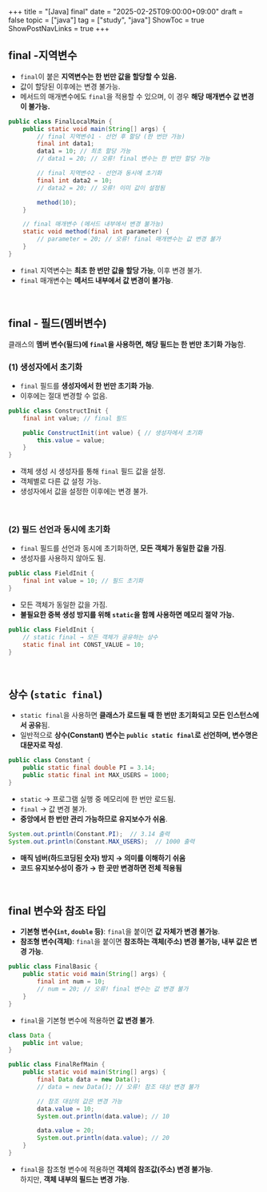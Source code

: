 +++
title = "[Java] final"
date = "2025-02-25T09:00:00+09:00"
draft = false
topic = ["java"]
tag = ["study", "java"]
ShowToc = true
ShowPostNavLinks = true
+++

## final -지역변수
- `final`이 붙은 **지역변수는 한 번만 값을 할당할 수 있음.**  
- 값이 할당된 이후에는 변경 불가능.  
- 메서드의 매개변수에도 `final`을 적용할 수 있으며, 이 경우 **해당 매개변수 값 변경이 불가능.**

```java
public class FinalLocalMain {
    public static void main(String[] args) {
        // final 지역변수1 - 선언 후 할당 (한 번만 가능)
        final int data1;
        data1 = 10; // 최초 할당 가능
        // data1 = 20; // 오류! final 변수는 한 번만 할당 가능

        // final 지역변수2 - 선언과 동시에 초기화
        final int data2 = 10;
        // data2 = 20; // 오류! 이미 값이 설정됨

        method(10);
    }

    // final 매개변수 (메서드 내부에서 변경 불가능)
    static void method(final int parameter) {
        // parameter = 20; // 오류! final 매개변수는 값 변경 불가
    }
}
```

- `final` 지역변수는 **최초 한 번만 값을 할당 가능**, 이후 변경 불가.
- `final` 매개변수는 **메서드 내부에서 값 변경이 불가능**.

<br>

## final - 필드(멤버변수)
클래스의 **멤버 변수(필드)에 `final`을 사용하면, 해당 필드는 한 번만 초기화 가능**함.

### (1) 생성자에서 초기화
- `final` 필드를 **생성자에서 한 번만 초기화 가능**.
- 이후에는 절대 변경할 수 없음.

```java
public class ConstructInit {
    final int value; // final 필드

    public ConstructInit(int value) { // 생성자에서 초기화
        this.value = value;
    }
}
```

- 객체 생성 시 생성자를 통해 `final` 필드 값을 설정.
- 객체별로 다른 값 설정 가능.
- 생성자에서 값을 설정한 이후에는 변경 불가.

<br>

### (2) 필드 선언과 동시에 초기화
- `final` 필드를 선언과 동시에 초기화하면, **모든 객체가 동일한 값을 가짐**.
- 생성자를 사용하지 않아도 됨.

```java
public class FieldInit {
    final int value = 10; // 필드 초기화
}
```

- 모든 객체가 동일한 값을 가짐.
- **불필요한 중복 생성 방지를 위해 `static`을 함께 사용하면 메모리 절약 가능.**

```java
public class FieldInit {
	// static final → 모든 객체가 공유하는 상수
    static final int CONST_VALUE = 10;
}
```

<br>

## 상수 (`static final`)
- `static final`을 사용하면 **클래스가 로드될 때 한 번만 초기화되고 모든 인스턴스에서 공유**됨.
- 일반적으로 **상수(Constant) 변수는 `public static final`로 선언하며, 변수명은 대문자로 작성**.

```java
public class Constant {
    public static final double PI = 3.14;
    public static final int MAX_USERS = 1000;
}
```

- `static` → 프로그램 실행 중 메모리에 한 번만 로드됨.
- `final` → 값 변경 불가.
- **중앙에서 한 번만 관리 가능하므로 유지보수가 쉬움**.

```java
System.out.println(Constant.PI);  // 3.14 출력
System.out.println(Constant.MAX_USERS);  // 1000 출력
```

- **매직 넘버(하드코딩된 숫자) 방지 → 의미를 이해하기 쉬움**  
- **코드 유지보수성이 증가 → 한 곳만 변경하면 전체 적용됨**

<br>

## final 변수와 참조 타입
- **기본형 변수(`int`, `double` 등)**: `final`을 붙이면 **값 자체가 변경 불가능**.  
- **참조형 변수(객체)**: `final`을 붙이면 **참조하는 객체(주소) 변경 불가능, 내부 값은 변경 가능**.

```java
public class FinalBasic {
    public static void main(String[] args) {
        final int num = 10;
        // num = 20; // 오류! final 변수는 값 변경 불가
    }
}
```

- `final`을 기본형 변수에 적용하면 **값 변경 불가**.

```java
class Data {
    public int value;
}

public class FinalRefMain {
    public static void main(String[] args) {
        final Data data = new Data();
        // data = new Data(); // 오류! 참조 대상 변경 불가

        // 참조 대상의 값은 변경 가능
        data.value = 10;
        System.out.println(data.value); // 10

        data.value = 20;
        System.out.println(data.value); // 20
    }
}
```

- `final`을 참조형 변수에 적용하면 **객체의 참조값(주소) 변경 불가능**.  
하지만, **객체 내부의 필드는 변경 가능**.
